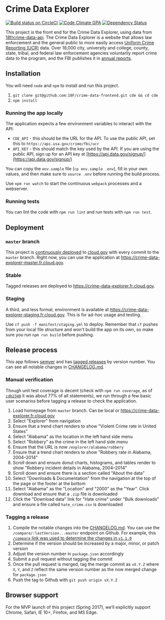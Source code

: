 # Crime Data Explorer

[![Build status on CircleCI](https://circleci.com/gh/18F/crime-data-frontend/tree/master.svg?style=svg)](https://circleci.com/gh/18F/crime-data-frontend/tree/master) [![Code Climate GPA](https://codeclimate.com/github/18F/crime-data-frontend/badges/gpa.svg)](https://codeclimate.com/github/18F/crime-data-frontend) [![Dependency Status](https://gemnasium.com/badges/github.com/18F/crime-data-frontend.svg)](https://gemnasium.com/github.com/18F/crime-data-frontend)

This project is the front end for the Crime Data Explorer, using data from [18f/crime-data-api](https://github.com/18f/crime-data-api). The Crime Data Explorer is a website that allows law enforcement and the general public to more easily access [Uniform Crime Reporting (UCR)](https://ucr.fbi.gov/) data. Over 18,000 city, university and college, county, state, tribal, and federal law enforcement agencies voluntarily report crime data to the program, and the FBI publishes it in [annual reports](https://ucr.fbi.gov/ucr-publications).

## Installation

You will need `node` and `npm` to install and run this project.

1. `git clone git@github.com:18F/crime-data-frontend.git cde && cd cde`
2. `npm install`

### Running the app locally

The application expects a few environment variables to interact with the API:
* `CDE_API` - this should be the URL for the API. To use the public API, set this to `https://api.usa.gov/crime/fbi/ucr`
* `API_KEY` - this should match the key used by the API. If you are using the public API, sign up for an API key at [https://api.data.gov/signup/](https://api.data.gov/signup/)

You can copy the `env.sample` file (`cp env.sample .env`), fill in your own values, and then make sure to `source .env` before running the build process.

Use `npm run watch` to start the continuous `webpack` processes and a webserver.

### Running tests

You can lint the code with `npm run lint` and run tests with `npm run test`.

## Deployment

### `master` branch

This project is [continuously deployed](circle.yml) to [cloud.gov](https://cloud.gov) with every commit to the `master` branch. Right now, you can use the application at https://crime-data-explorer-master.fr.cloud.gov.

### Stable

Tagged releases are deployed to https://crime-data-explorer.fr.cloud.gov.

### Staging

A third, and less formal, environment is available at https://crime-data-explorer-staging.fr.cloud.gov. This is for ad-hoc usage and testing.

Use `cf push -f manifest/staging.yml` to deploy. Remember that `cf` pushes from your local file structure and won't build the app on its own, so make sure you run `npm run build` before pushing.

## Release process

This app follows [semver](http://semver.org/) and has [tagged releases](https://github.com/18F/crime-data-frontend/releases) by version number. You can see all notable changes in [CHANGELOG.md](https://github.com/18F/crime-data-frontend/blob/master/CHANGELOG.md).

### Manual verification

Though unit test coverage is decent (check with `npm run coverage`, as of [`cdb2340`](https://github.com/18F/crime-data-frontend/commit/cdb2340830b0325dc9a05ba443a1a84c2e835430) it was about 77% of all statements), we run through a few basic user scenarios before tagging a release to check the application.

1. Load homepage from `master` branch. Can be local or https://crime-data-explorer.fr.cloud.gov
2. Select "Explorer" from navigation
3. Ensure that a trend chart renders to show "Violent Crime rate in United States"
4. Select "Alabama" as the location in the left hand side menu
5. Select "Robbery" as the crime in the left hand side menu
6. Ensure that the URL is now `/explorer/alabama/robbery`
7. Ensure that a trend chart renders to show "Robbery rate in Alabama, 2004–2014"
8. Scroll down and ensure donut charts, histograms, and tables render to show "Robbery incident details in Alabama, 2004–2014"
9. Scroll down and ensure there is a section called "About the data"
10. Select "Downloads & Documentation" from the navigation at the top of the page or the footer at the bottom
11. Select "Alabama" as the "Location" and "2000" as the "Year". Click download and ensure that a `.zip` file is downloaded
12. Click the "Download data" link for "Hate crime" under "Bulk downloads" and ensure a file called `hate_crime.csv` is downloaded

### Tagging a release

1. Compile the notable changes into the [CHANGELOG.md](https://github.com/18F/crime-data-frontend/blob/master/CHANGELOG.md). You can use the `/compare/:lastVersion...master` endpoint on Github. For example, this [`/compare` link was used to determine the changes in `v1.1.0`](https://github.com/18F/crime-data-frontend/compare/v1.0.0...33edf933009664a74e2601aa369f4bb6a67394c5)
2. Determine if the version should be increased by a major, minor, or patch version
3. Adjust the version number in `package.json` accordingly
4. Submit a pull request without tagging the commit
5. Once the pull request is merged, tag the merge commit as `vX.Y.Z` where `X`, `Y`, and `Z` reflect the same version number as the now merged change for `package.json`
6. Push the tag to Github with `git push origin vX.Y.Z`

## Browser support

For the MVP launch of this project (Spring 2017), we’ll explicitly support Chrome, Safari, IE 10+, Firefox, and MS Edge.
